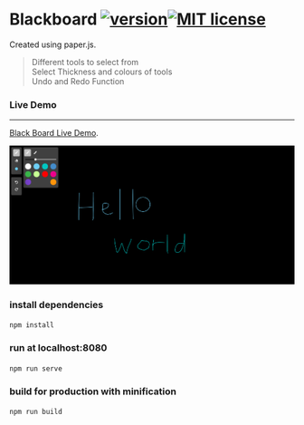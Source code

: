 # Blackboard [![version](https://img.shields.io/badge/version-1.0.0-blue.svg)]()[![MIT license](https://img.shields.io/badge/license-MIT-blue.svg)]()
Created using paper.js. 

>Different tools to select from   
>Select Thickness and colours of tools  
>Undo and Redo Function     
                
###  Live Demo     

---
[Black Board Live Demo](https://jjseah.github.io/blackboard-demo/).

![](blackboard.png)

### install dependencies
`npm install`
### run at localhost:8080
`npm run serve`
### build for production with minification
`npm run build`